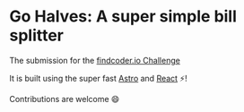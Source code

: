 # Go Halves: A super simple bill splitter

The submission for the [findcoder.io Challenge](https://www.findcoder.io/challenges/Build%20A%20Bill%20Splitter/62f25d4eba9b544ac487ba5a)

It is built using the super fast [Astro](https://astro.build) and [React](https://reactjs.org) ⚡!

Contributions are welcome 😄
